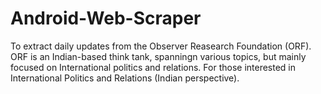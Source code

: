 # Android-Web-Scraper
To extract daily updates from the Observer Reasearch Foundation (ORF).
ORF is an Indian-based think tank, spanningn various topics, but mainly focused on International politics and relations.
For those interested in International Politics and Relations (Indian perspective).
